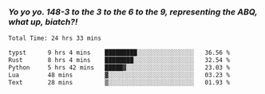### ***Yo yo yo. 148-3 to the 3 to the 6 to the 9, representing the ABQ, what up, biatch?!***

<!--START_SECTION:waka-->

```txt
Total Time: 24 hrs 33 mins

typst      9 hrs 4 mins    █████████░░░░░░░░░░░░░░░░   36.56 %
Rust       8 hrs 4 mins    ████████░░░░░░░░░░░░░░░░░   32.54 %
Python     5 hrs 42 mins   █████▓░░░░░░░░░░░░░░░░░░░   23.03 %
Lua        48 mins         ▓░░░░░░░░░░░░░░░░░░░░░░░░   03.23 %
Text       28 mins         ▒░░░░░░░░░░░░░░░░░░░░░░░░   01.93 %
```

<!--END_SECTION:waka-->

<!--
**AJMC2002/AJMC2002** is a ✨ _special_ ✨ repository because its `README.md` (this file) appears on your GitHub profile.

Here are some ideas to get you started:

- 🔭 I’m currently working on ...
- 🌱 I’m currently learning ...
- 👯 I’m looking to collaborate on ...
- 🤔 I’m looking for help with ...
- 💬 Ask me about ...
- 📫 How to reach me: ...
- 😄 Pronouns: ...
- ⚡ Fun fact: ...
-->

